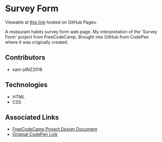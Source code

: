 # Survey Form

Viewable at [this link](https://sam-jdnz2018.github.io/survey-form/) hosted on GitHub Pages.

A restaurant habits survey form web page. My interpretation of the 'Survey Form' project from FreeCodeCamp. Brought into GitHub from CodePen where it was originally created.

## Contributors

* sam-jdNZ2018

## Technologies

* HTML
* CSS

## Associated Links

* [FreeCodeCamp Project Design Document](https://learn.freecodecamp.org/responsive-web-design/responsive-web-design-projects/build-a-survey-form)
* [Original CodePen Link](https://codepen.io/sam_donaldson2018/pen/JexaXX)
 
